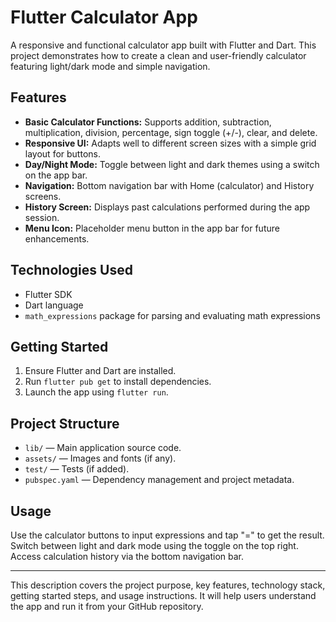 # Flutter Calculator App

A responsive and functional calculator app built with Flutter and Dart. This project demonstrates how to create a clean and user-friendly calculator featuring light/dark mode and simple navigation.

## Features

- **Basic Calculator Functions:** Supports addition, subtraction, multiplication, division, percentage, sign toggle (+/-), clear, and delete.
- **Responsive UI:** Adapts well to different screen sizes with a simple grid layout for buttons.
- **Day/Night Mode:** Toggle between light and dark themes using a switch on the app bar.
- **Navigation:** Bottom navigation bar with Home (calculator) and History screens.
- **History Screen:** Displays past calculations performed during the app session.
- **Menu Icon:** Placeholder menu button in the app bar for future enhancements.

## Technologies Used

- Flutter SDK
- Dart language
- `math_expressions` package for parsing and evaluating math expressions

## Getting Started

1. Ensure Flutter and Dart are installed.  
2. Run `flutter pub get` to install dependencies.  
3. Launch the app using `flutter run`.

## Project Structure

- `lib/` — Main application source code.  
- `assets/` — Images and fonts (if any).  
- `test/` — Tests (if added).  
- `pubspec.yaml` — Dependency management and project metadata.

## Usage

Use the calculator buttons to input expressions and tap "=" to get the result. Switch between light and dark mode using the toggle on the top right. Access calculation history via the bottom navigation bar.

***

This description covers the project purpose, key features, technology stack, getting started steps, and usage instructions. It will help users understand the app and run it from your GitHub repository.

